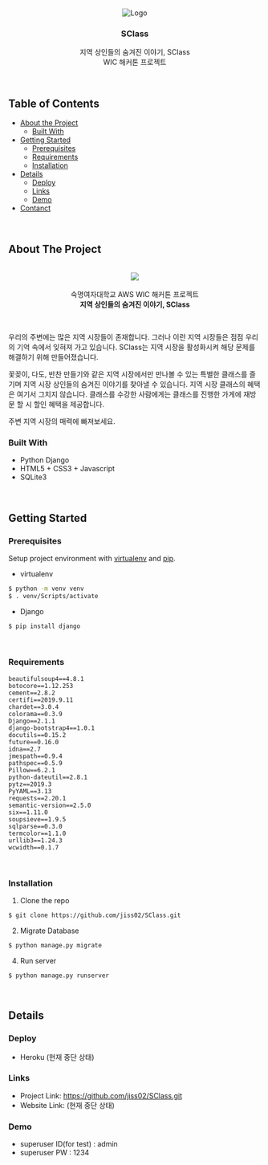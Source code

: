 <br />

<p align="center">
    <img src="https://user-images.githubusercontent.com/42693808/70762593-6f6cfb80-1d94-11ea-90a6-2f955df468f5.png" alt="Logo">
  </a>

  <h3 align="center">SClass</h3>
  <p align="center">
    지역 상인들의 숨겨진 이야기, SClass <br/>
  WIC 해커톤 프로젝트
    <br />
   </p>

&nbsp;
<!-- TABLE OF CONTENTS -->

## Table of Contents

* [About the Project](#about-the-project)
  * [Built With](#built-with)
* [Getting Started](#getting-started)
  * [Prerequisites](#prerequisites)
  * [Requirements](#requirements)
  * [Installation](#installation)
* [Details](#details) 
  * [Deploy](#deploy)
  * [Links](#links)
  * [Demo](#demo)
 * [Contanct](#contact)

&nbsp;
<!-- ABOUT THE PROJECT -->

## About The Project

<div align="center">
    <br/>
    <img src="https://user-images.githubusercontent.com/42693808/70762550-3fbdf380-1d94-11ea-8309-a1d110c7cc69.png" />
    <br /><br/>
    숙명여자대학교 AWS WIC 해커톤 프로젝트
    <br/>
    <b>지역 상인들의 숨겨진 이야기, SClass</b>
</div>

&nbsp;

우리의 주변에는 많은 지역 시장들이 존재합니다. 그러나 이런 지역 시장들은 점점 우리의 기억 속에서 잊혀져 가고 있습니다. SClass는 지역 시장을 활성화시켜 해당 문제를 해결하기 위해 만들어졌습니다.

꽃꽂이, 다도, 반찬 만들기와 같은 지역 시장에서만 만나볼 수 있는 특별한 클래스를 즐기며 지역 시장 상인들의 숨겨진 이야기를 찾아낼 수 있습니다. 지역 시장 클래스의 혜택은 여기서 그치지 않습니다. 클래스를 수강한 사람에게는 클래스를 진행한 가게에 재방문 할 시 할인 혜택을 제공합니다. 

주변 지역 시장의 매력에 빠져보세요.

### Built With

* Python Django
* HTML5 + CSS3 + Javascript
* SQLite3

&nbsp;
<!-- GETTING STARTED -->

## Getting Started



### Prerequisites

Setup project environment with [virtualenv](https://virtualenv.pypa.io) and [pip](https://pip.pypa.io).

* virtualenv

```sh
$ python -m venv venv
$ . venv/Scripts/activate
```

* Django

```sh
$ pip install django
```


&nbsp;

### Requirements

```
beautifulsoup4==4.8.1
botocore==1.12.253
cement==2.8.2
certifi==2019.9.11
chardet==3.0.4
colorama==0.3.9
Django==2.1.1
django-bootstrap4==1.0.1
docutils==0.15.2
future==0.16.0
idna==2.7
jmespath==0.9.4
pathspec==0.5.9
Pillow==6.2.1
python-dateutil==2.8.1
pytz==2019.3
PyYAML==3.13
requests==2.20.1
semantic-version==2.5.0
six==1.11.0
soupsieve==1.9.5
sqlparse==0.3.0
termcolor==1.1.0
urllib3==1.24.3
wcwidth==0.1.7
```

&nbsp;

### Installation

1. Clone the repo

```sh
$ git clone https://github.com/jiss02/SClass.git
```

2. Migrate Database

```sh
$ python manage.py migrate
```

4. Run server

```
$ python manage.py runserver
```

&nbsp;

## Details 

### Deploy

* Heroku (현재 중단 상태)
  &nbsp;

### Links

* Project Link: https://github.com/jiss02/SClass.git
* Website Link: (현재 중단 상태)
  &nbsp;

### Demo

* superuser ID(for test) : admin
* superuser PW : 1234


